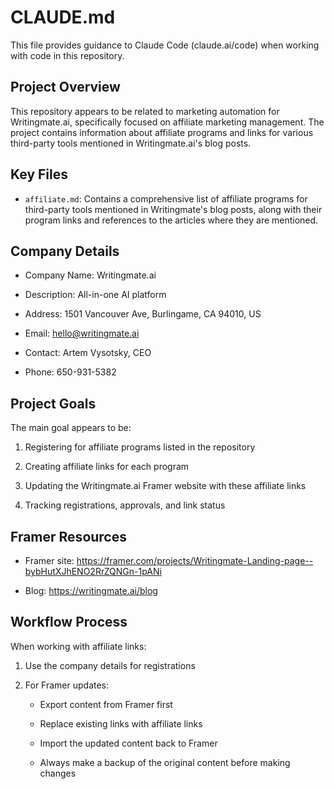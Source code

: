 # CLAUDE.md

This file provides guidance to Claude Code (claude.ai/code) when working with code in this repository.

## Project Overview

This repository appears to be related to marketing automation for Writingmate.ai, specifically focused on affiliate marketing management. The project contains information about affiliate programs and links for various third-party tools mentioned in Writingmate.ai's blog posts.

## Key Files

* `affiliate.md`: Contains a comprehensive list of affiliate programs for third-party tools mentioned in Writingmate's blog posts, along with their program links and references to the articles where they are mentioned.

## Company Details

* Company Name: Writingmate.ai

* Description: All-in-one AI platform

* Address: 1501 Vancouver Ave, Burlingame, CA 94010, US

* Email: hello@writingmate.ai

* Contact: Artem Vysotsky, CEO

* Phone: 650-931-5382

## Project Goals

The main goal appears to be:

1. Registering for affiliate programs listed in the repository

2. Creating affiliate links for each program

3. Updating the Writingmate.ai Framer website with these affiliate links

4. Tracking registrations, approvals, and link status

## Framer Resources

* Framer site: https://framer.com/projects/Writingmate-Landing-page--bybHutXJhENO2RrZQNGn-1pANi

* Blog: https://writingmate.ai/blog

## Workflow Process

When working with affiliate links:

1. Use the company details for registrations

2. For Framer updates:

   * Export content from Framer first

   * Replace existing links with affiliate links

   * Import the updated content back to Framer

   * Always make a backup of the original content before making changes